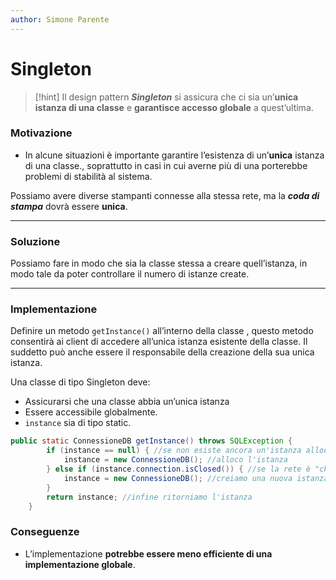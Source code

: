 ```yaml
---
author: Simone Parente
---
```

# Singleton

>[!hint] Il design pattern ***Singleton*** si assicura che ci sia un’**unica istanza di una classe** e **garantisce accesso globale** a quest’ultima.

### Motivazione

- In alcune situazioni è importante garantire l’esistenza di un’********unica******** istanza di una classe., soprattutto in casi in cui averne più di una porterebbe problemi di stabilità al sistema.

Possiamo avere diverse stampanti connesse alla stessa rete, ma la ***coda di stampa*** dovrà essere **unica**.

---
### Soluzione
Possiamo fare in modo che sia la classe stessa a creare quell’istanza, in modo tale da poter controllare il numero di istanze create.

-----
### Implementazione
Definire un metodo `getInstance()` all’interno della classe , questo metodo consentirà ai client di accedere all’unica istanza esistente della classe. Il suddetto può anche essere il responsabile della creazione della sua unica istanza.

Una classe di tipo Singleton deve:

- Assicurarsi che una classe abbia un’unica istanza
- Essere accessibile globalmente.
- `instance` sia di tipo static.

```java
public static ConnessioneDB getInstance() throws SQLException {
        if (instance == null) { //se non esiste ancora un'istanza allocata
            instance = new ConnessioneDB(); //alloco l'istanza
        } else if (instance.connection.isClosed()) { //se la rete è "chiusa"
            instance = new ConnessioneDB(); //creiamo una nuova istanza
        }
        return instance; //infine ritorniamo l'istanza
    }
```
### Conseguenze
- L’implementazione **potrebbe essere meno efficiente di una implementazione globale**.